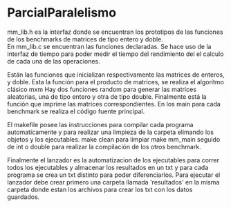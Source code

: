 # ParcialParalelismo

mm_lib.h es la interfaz donde se encuentran los prototipos de las funciones de los benchmarks de matrices de tipo entero y doble.  
En mm_lib.c se encuentran las funciones declaradas.
Se hace uso de la interfaz de tiempo para poder medir el tiempo del rendimiento del el calculo de cada una de las operaciones.

Están las funciones que inicializan respectivamente las matrices de enteros, y doble.
Esta la función para el producto de matrices, se realiza el algoritmo clásico mxm 
Hay dos funciones random para generar las matrices aleatorias, una de tipo entero y otra de tipo double.
Finalmente está la función que imprime las matrices correspondientes.
En los main para cada benchmark se realiza el código fuente principal.

El makefile posee las instrucciones para compilar cada programa automaticamente y para realizar una limpieza de la carpeta elimando los objetos y los ejecutables.
make clean para limpiar
make mm_main seguido de int o double para realizar la compilación de los otros benchmark.

Finalmente el lanzador es la automatizacion de los ejecutables para correr todos los ejecutables y almacenar los resultados en un txt y para cada programa se crea un txt distinto para poder diferenciarlos.
Para ejecutar el lanzador debe crear primero una carpeta llamada 'resultados' en la misma carpeta donde estan los archivos para crear los txt con los datos guardados.

